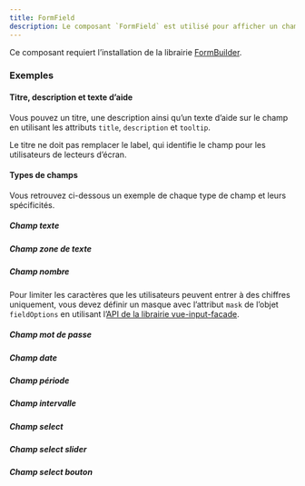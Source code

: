 ```yaml
---
title: FormField
description: Le composant `FormField` est utilisé pour afficher un champ de formulaire.
---
```


<doc-tabs>

<doc-tab-item label="Utilisation">

<doc-alert type="info">

Ce composant requiert l’installation de la librairie [FormBuilder](/demarrer/installation#composants/form-builder).

</doc-alert>

<doc-example file="form-field/usage"></doc-example>

### Exemples

#### Titre, description et texte d’aide

Vous pouvez un titre, une description ainsi qu’un texte d’aide sur le champ en utilisant les attributs `title`, `description` et `tooltip`.

<doc-alert type="warning">

Le titre ne doit pas remplacer le label, qui identifie le champ pour les utilisateurs de lecteurs d’écran.

</doc-alert>

<doc-example file="form-field/question"></doc-example>

#### Types de champs

Vous retrouvez ci-dessous un exemple de chaque type de champ et leurs spécificités.

##### Champ texte

<doc-example file="form-field/text"></doc-example>

##### Champ zone de texte

<doc-example file="form-field/textarea"></doc-example>

##### Champ nombre

<doc-alert type="info">

Pour limiter les caractères que les utilisateurs peuvent entrer à des chiffres uniquement, vous devez définir un masque avec l’attribut `mask` de l’objet `fieldOptions` en utilisant l’[API de la librairie vue-input-facade](https://ronaldjerez.github.io/vue-input-facade/).

</doc-alert>

<doc-example file="form-field/number"></doc-example>

##### Champ mot de passe

<doc-example file="form-field/password"></doc-example>

##### Champ date

<doc-example file="form-field/date"></doc-example>

##### Champ période

<doc-example file="form-field/period"></doc-example>

##### Champ intervalle

<doc-example file="form-field/range"></doc-example>

##### Champ select

<doc-example file="form-field/select"></doc-example>

##### Champ select slider

<doc-example file="form-field/select-slider"></doc-example>

<doc-example file="form-field/select-slider-thumb"></doc-example>

##### Champ select bouton

<doc-example file="form-field/select-button"></doc-example>

</doc-tab-item>

<doc-tab-item label="API">
<doc-api name="form-field"></doc-api>
</doc-tab-item>

</doc-tabs>

<doc-sticky-button icon title="Vue d'ensemble" target="../../demarrer/vue-ensemble" :hidden="false"></doc-sticky-button>
